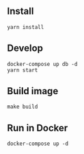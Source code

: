 ## Install

```yarn install```

## Develop
```
docker-compose up db -d
yarn start
```

## Build image
```make build```

## Run in Docker 
```docker-compose up -d```





